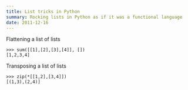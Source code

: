 ```yaml
---
title: List tricks in Python
summary: Rocking lists in Python as if it was a functional language
date: 2011-12-16
---
```


Flattening a list of lists

```{.python}
>>> sum([[1],[2],[3],[4]], [])
[1,2,3,4]
```

Transposing a list of lists
```{.python}
>>> zip(*[[1,2],[3,4]])
[(1,3),(2,4)]
```
